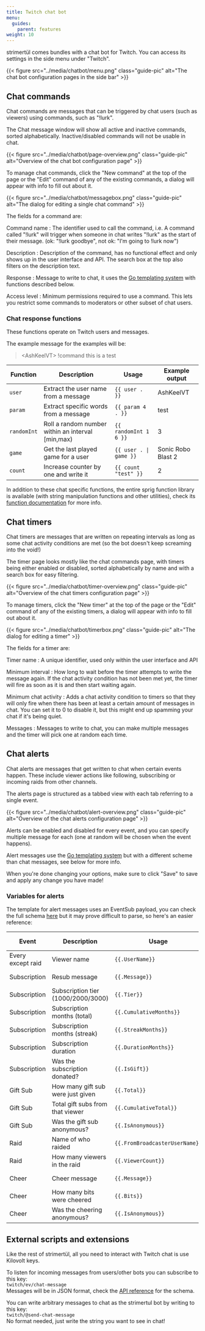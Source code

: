 ```yaml
---
title: Twitch chat bot
menu:
  guides:
    parent: features
weight: 10
---
```


strimertül comes bundles with a chat bot for Twitch. You can access its settings in the side menu under "Twitch".

{{< figure src="../media/chatbot/menu.png" class="guide-pic" alt="The chat bot configuration pages in the side bar" >}}

## Chat commands

Chat commands are messages that can be triggered by chat users (such as viewers) using commands, such as "!lurk".

The Chat message window will show all active and inactive commands, sorted alphabetically. Inactive/disabled commands will not be usable in chat.

{{< figure src="../media/chatbot/page-overview.png" class="guide-pic" alt="Overview of the chat bot configuration page" >}}

To manage chat commands, click the "New command" at the top of the page or the "Edit" command of any of the existing commands, a dialog will appear with info to fill out about it.

{{< figure src="../media/chatbot/messagebox.png" class="guide-pic" alt="The dialog for editing a single chat command" >}}

The fields for a command are:

Command name
: The identifier used to call the command, i.e. A command called "!lurk" will trigger when someone in chat writes "!lurk" as the start of their message. (ok: "!lurk goodbye", not ok: "I'm going to !lurk now")

Description
: Description of the command, has no functional effect and only shows up in the user interface and API. The search box at the top also filters on the description text.

Response
: Message to write to chat, it uses the [Go templating system](https://pkg.go.dev/text/template) with functions described below.

Access level
: Minimum permissions required to use a command. This lets you restrict some commands to moderators or other subset of chat users.

### Chat response functions

These functions operate on Twitch users and messages.

The example message for the examples will be:

> \<AshKeelVT\> !command this is a test

| Function    | Description                                         | Usage                  | Example output     |
| ----------- | --------------------------------------------------- | ---------------------- | ------------------ |
| `user`      | Extract the user name from a message                | `{{ user . }}`         | AshKeelVT          |
| `param`     | Extract specific words from a message               | `{{ param 4 . }}`      | test               |
| `randomInt` | Roll a random number within an interval \[min,max\) | `{{ randomInt 1 6 }}`  | 3                  |
| `game`      | Get the last played game for a user                 | `{{ user . \| game }}` | Sonic Robo Blast 2 |
| `count`     | Increase counter by one and write it                | `{{ count "test" }}`   | 2                  |

In addition to these chat specific functions, the entire sprig function library is available (with string manipulation functions and other utilities), check its [function documentation](http://masterminds.github.io/sprig/) for more info.

## Chat timers

Chat timers are messages that are written on repeating intervals as long as some chat activity conditions are met (so the bot doesn't keep screaming into the void!)

The timer page looks mostly like the chat commands page, with timers being either enabled or disabled, sorted alphabetically by name and with a search box for easy filtering.

{{< figure src="../media/chatbot/timer-overview.png" class="guide-pic" alt="Overview of the chat timers configuration page" >}}

To manage timers, click the "New timer" at the top of the page or the "Edit" command of any of the existing timers, a dialog will appear with info to fill out about it.

{{< figure src="../media/chatbot/timerbox.png" class="guide-pic" alt="The dialog for editing a timer" >}}

The fields for a timer are:

Timer name
: A unique identifier, used only within the user interface and API

Minimum interval
: How long to wait before the timer attempts to write the message again. If the chat activity condition has not been met yet, the timer will fire as soon as it is and then start waiting again.

Minimum chat activity
: Adds a chat activity condition to timers so that they will only fire when there has been at least a certain amount of messages in chat. You can set it to 0 to disable it, but this might end up spamming your chat if it's being quiet.

Messages
: Messages to write to chat, you can make multiple messages and the timer will pick one at random each time.

## Chat alerts

Chat alerts are messages that get written to chat when certain events happen. These include viewer actions like following, subscribing or incoming raids from other channels.

The alerts page is structured as a tabbed view with each tab referring to a single event.

{{< figure src="../media/chatbot/alert-overview.png" class="guide-pic" alt="Overview of the chat alerts configuration page" >}}

Alerts can be enabled and disabled for every event, and you can specify multiple message for each (one at random will be chosen when the event happens).

Alert messages use the [Go templating system](https://pkg.go.dev/text/template) but with a different scheme than chat messages, see below for more info.

When you're done changing your options, make sure to click "Save" to save and apply any change you have made!

### Variables for alerts

The template for alert messages uses an EventSub payload, you can check the full schema [here](https://github.com/nicklaw5/helix/blob/main/eventsub.go) but it may prove difficult to parse, so here's an easier reference:

| Event             | Description                        | Usage                          | Example output     |
| ----------------- | ---------------------------------- | ------------------------------ | ------------------ |
| Every except raid | Viewer name                        | `{{.UserName}}`                | AshKeelVT          |
| Subscription      | Resub message                      | `{{.Message}}`                 | Hey have a sub     |
| Subscription      | Subscription tier (1000/2000/3000) | `{{.Tier}}`                    | 1000               |
| Subscription      | Subscription months (total)        | `{{.CumulativeMonths}}`        | 69                 |
| Subscription      | Subscription months (streak)       | `{{.StreakMonths}}`            | 7                  |
| Subscription      | Subscription duration              | `{{.DurationMonths}}`          | 3                  |
| Subscription      | Was the subscription donated?      | `{{.IsGift}}`                  | false              |
| Gift Sub          | How many gift sub were just given  | `{{.Total}}`                   | 2                  |
| Gift Sub          | Total gift subs from that viewer   | `{{.CumulativeTotal}}`         | 32                 |
| Gift Sub          | Was the gift sub anonymous?        | `{{.IsAnonymous}}`             | false              |
| Raid              | Name of who raided                 | `{{.FromBroadcasterUserName}}` | EnfieldVT          |
| Raid              | How many viewers in the raid       | `{{.ViewerCount}}`             | 420                |
| Cheer             | Cheer message                      | `{{.Message}}`                 | Hey have some bits |
| Cheer             | How many bits were cheered         | `{{.Bits}}`                    | 1337               |
| Cheer             | Was the cheering anonymous?        | `{{.IsAnonymous}}`             | false              |

## External scripts and extensions

Like the rest of strimertül, all you need to interact with Twitch chat is use Kilovolt keys.

To listen for incoming messages from users/other bots you can subscribe to this key:  
`twitch/ev/chat-message`  
Messages will be in JSON format, check the [API reference](/api/) for the schema.

You can write arbitrary messages to chat as the strimertul bot by writing to this key:  
`twitch/@send-chat-message`  
No format needed, just write the string you want to see in chat!
